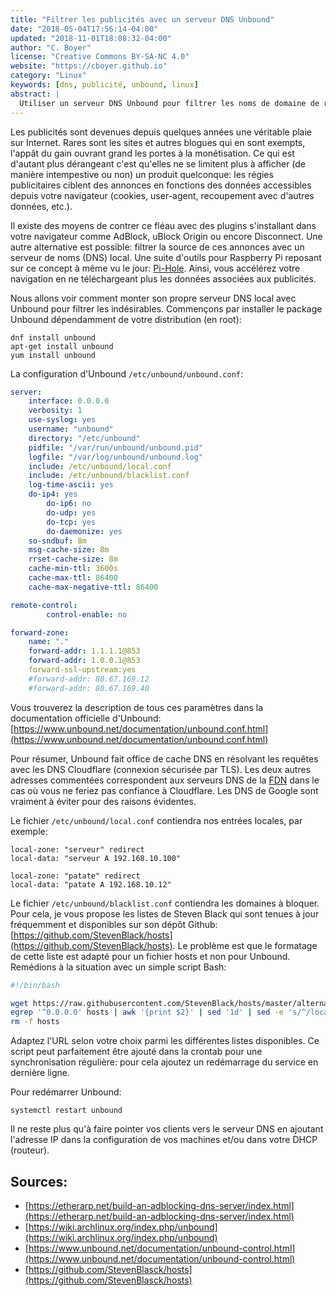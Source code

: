 ```yaml
---
title: "Filtrer les publicités avec un serveur DNS Unbound"
date: "2018-05-04T17:56:14-04:00"
updated: "2018-11-01T18:08:32-04:00"
author: "C. Boyer"
license: "Creative Commons BY-SA-NC 4.0"
website: "https://cboyer.github.io"
category: "Linux"
keywords: [dns, publicité, unbound, linux]
abstract: |
  Utiliser un serveur DNS Unbound pour filtrer les noms de domaine de régies publicitaires.
---
```


Les publicités sont devenues depuis quelques années une véritable plaie sur Internet. Rares sont les sites et autres blogues qui en sont exempts, l'appât du gain ouvrant grand les portes à la monétisation. Ce qui est d'autant plus dérangeant c'est qu'elles ne se limitent plus à afficher (de manière intempestive ou non) un produit quelconque: les régies publicitaires ciblent des annonces en fonctions des données accessibles depuis votre navigateur (cookies, user-agent, recoupement avec d'autres données, etc.).

Il existe des moyens de contrer ce fléau avec des plugins s'installant dans votre navigateur comme AdBlock, uBlock Origin ou encore Disconnect.
Une autre alternative est possible: filtrer la source de ces annonces avec un serveur de noms (DNS) local. Une suite d'outils pour Raspberry Pi reposant sur ce concept à même vu le jour: [Pi-Hole](https://pi-hole.net). Ainsi, vous accélérez votre navigation en ne téléchargeant plus les données associées aux publicités.

Nous allons voir comment monter son propre serveur DNS local avec Unbound pour filtrer les indésirables.
Commençons par installer le package Unbound dépendamment de votre distribution (en root):

```console
dnf install unbound
apt-get install unbound
yum install unbound
```

La configuration d'Unbound `/etc/unbound/unbound.conf`:

```yaml
server:
	interface: 0.0.0.0
	verbosity: 1
	use-syslog: yes
	username: "unbound"
	directory: "/etc/unbound"
	pidfile: "/var/run/unbound/unbound.pid"
	logfile: "/var/log/unbound/unbound.log"
	include: /etc/unbound/local.conf
	include: /etc/unbound/blacklist.conf
	log-time-ascii: yes
	do-ip4: yes
        do-ip6: no
        do-udp: yes
        do-tcp: yes
        do-daemonize: yes
	so-sndbuf: 8m
	msg-cache-size: 8m
	rrset-cache-size: 8m
	cache-min-ttl: 3600s
	cache-max-ttl: 86400
	cache-max-negative-ttl: 86400

remote-control:
        control-enable: no

forward-zone:
	name: "."
	forward-addr: 1.1.1.1@853
	forward-addr: 1.0.0.1@853
   	forward-ssl-upstream:yes
	#forward-addr: 80.67.169.12
	#forward-addr: 80.67.169.40
```

Vous trouverez la description de tous ces paramètres dans la documentation officielle d'Unbound: [https://www.unbound.net/documentation/unbound.conf.html](https://www.unbound.net/documentation/unbound.conf.html)

Pour résumer, Unbound fait office de cache DNS en résolvant les requêtes avec les DNS Cloudflare (connexion sécurisée par TLS). Les deux autres adresses commentées correspondent aux serveurs DNS de la [FDN](https://www.fdn.fr/actions/dns) dans le cas où vous ne feriez pas confiance à Cloudflare. Les DNS de Google sont vraiment à éviter pour des raisons évidentes.

Le fichier `/etc/unbound/local.conf` contiendra nos entrées locales, par exemple:

```console
local-zone: "serveur" redirect
local-data: "serveur A 192.168.10.100"

local-zone: "patate" redirect
local-data: "patate A 192.168.10.12"
```

Le fichier `/etc/unbound/blacklist.conf` contiendra les domaines à bloquer.
Pour cela, je vous propose les listes de Steven Black qui sont tenues à jour fréquemment et disponibles sur son dépôt Github: [https://github.com/StevenBlack/hosts](https://github.com/StevenBlack/hosts).
Le problème est que le formatage de cette liste est adapté pour un fichier hosts et non pour Unbound.
Remédions à la situation avec un simple script Bash:


```bash
#!/bin/bash

wget https://raw.githubusercontent.com/StevenBlack/hosts/master/alternates/fakenews-gambling-porn/hosts
egrep '^0.0.0.0' hosts | awk '{print $2}' | sed '1d' | sed -e 's/^/local-zone: "/' | sed -e 's/$/" refuse/' > /etc/unbound/blacklist.conf
rm -f hosts

```

Adaptez l'URL selon votre choix parmi les différentes listes disponibles. Ce script peut parfaitement être ajouté dans la crontab pour une synchronisation régulière: pour cela ajoutez un redémarrage du service en dernière ligne.


Pour redémarrer Unbound:

```console
systemctl restart unbound
```

Il ne reste plus qu'à faire pointer vos clients vers le serveur DNS en ajoutant l'adresse IP dans la configuration de vos machines et/ou dans votre DHCP (routeur).


## Sources:

 - [https://etherarp.net/build-an-adblocking-dns-server/index.html](https://etherarp.net/build-an-adblocking-dns-server/index.html)
 - [https://wiki.archlinux.org/index.php/unbound](https://wiki.archlinux.org/index.php/unbound)
 - [https://www.unbound.net/documentation/unbound-control.html](https://www.unbound.net/documentation/unbound-control.html)
 - [https://github.com/StevenBlasck/hosts](https://github.com/StevenBlasck/hosts)
